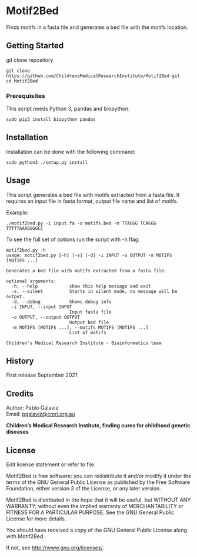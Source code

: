 # Motif2Bed
Finds motifs in a fasta file and generates a bed file with the motifs location.

## Getting Started

git clone repository 
```
git clone https://github.com/ChildrensMedicalResearchInstitute/Motif2Bed.git
cd Motif2Bed
```

### Prerequisites

This script needs Python 3, pandas and biopython.

```
sudo pip3 install biopython pandas
```

## Installation
Installation can be done with the following command:
```
sudo python3 ./setup.py install 
```

## Usage

This script generates a bed file with motifs extracted from a fasta file.
It requires an input file in fasta format, output file name and list of motifs.

Example:
```
./motif2bed.py -i input.fa -o motifs.bed -m TTAGGG TCAGGG TTTTTAAAGGGGCC
```
To see the full set of options run the script with -h flag:
```
motif2bed.py -h
usage: motif2bed.py [-h] [-s] [-d] -i INPUT -o OUTPUT -m MOTIFS [MOTIFS ...]

Generates a bed file with motifs extracted from a fasta file.

optional arguments:
  -h, --help            show this help message and exit
  -s, --silent          Starts in silent mode, no message will be output.
  -d, --debug           Shows debug info
  -i INPUT, --input INPUT
                        Input fasta file
  -o OUTPUT, --output OUTPUT
                        Output bed file
  -m MOTIFS [MOTIFS ...], --motifs MOTIFS [MOTIFS ...]
                        List of motifs

Children's Medical Research Institute - Bioinformatics team 
```
## History

First release September 2021

## Credits

Author: Pablo Galaviz              
Email:  pgalaviz@cmri.org.au 


**Children’s Medical Research Institute, finding cures for childhood genetic diseases**  

## License

Edit license statement or refer to file. 

Motif2Bed is free software: you can redistribute it and/or modify
it under the terms of the GNU General Public License as published by
the Free Software Foundation, either version 3 of the License, or
any later version.

Motif2Bed is distributed in the hope that it will be useful,
but WITHOUT ANY WARRANTY; without even the implied warranty of
MERCHANTABILITY or FITNESS FOR A PARTICULAR PURPOSE.  See the
GNU General Public License for more details.

You should have received a copy of the GNU General Public License
along with Motif2Bed.  

If not, see <http://www.gnu.org/licenses/>.